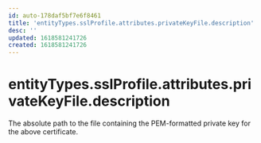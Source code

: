 ```yaml
---
id: auto-178daf5bf7e6f8461
title: 'entityTypes.sslProfile.attributes.privateKeyFile.description'
desc: ''
updated: 1618581241726
created: 1618581241726
---
```

# entityTypes.sslProfile.attributes.privateKeyFile.description

The absolute path to the file containing the PEM-formatted private key for the above certificate.